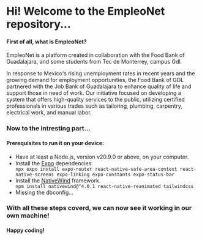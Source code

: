 <h1>Hi! Welcome to the EmpleoNet repository...</h1>

<h4>First of all, what is EmpleoNet?</h4>
<p>EmpleoNet is a platform created in collaboration with the Food Bank of Guadalajara, and some students from Tec de Monterrey, campus Gdl.</p>
<p>In response to Mexico's rising unemployment rates in recent years and the growing demand for employment opportunities, the Food Bank of GDL partnered with the Job Bank of Guadalajara to enhance quality of life and support those in need of work. Our initiative focused on developing a system that offers high-quality services to the public, utilizing certified professionals in various trades such as tailoring, plumbing, carpentry, electrical work, and manual labor.</p>

<h3>Now to the intresting part...</h3>

<h4>Prerequisites to run it on your device:</h4>
<ul>
  <li> Have at least a Node.js, version v20.9.0 or above, on your computer. </li>
  <li>Install the <a href='https://docs.expo.dev/router/installation/#manual-installation'>Expo</a> dependencies </li>
  <code>npx expo install expo-router react-native-safe-area-context react-native-screens expo-linking expo-constants expo-status-bar</code>
  <li>Install the <a href='https://www.nativewind.dev/v4/getting-started/react-native'>NativeWind</a> framework.</li>
  <code>npm install nativewind@^4.0.1 react-native-reanimated tailwindcss</code>
  <li>Missing the dbconfig...</li>
</ul>

<h3>With all these steps coverd, we can now see it working in our own machine! </h3>
<h4>Happy coding!</h4>
